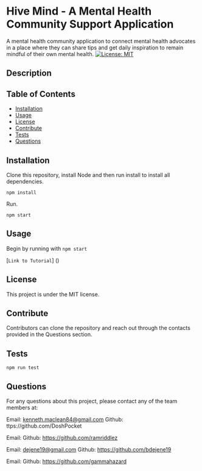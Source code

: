 # Hive Mind - A Mental Health Community Support Application

A mental health community application to connect mental health advocates in a place where they can share tips and get daily inspiration to remain mindful of their own mental health.
[![License: MIT](https://img.shields.io/badge/License-MIT-yellow.svg)](https://opensource.org/licenses/MIT)

## Description

## Table of Contents

- [Installation](#installation)
- [Usage](#usage)
- [License](#license)
- [Contribute](#contribute)
- [Tests](#tests)
- [Questions](#questions)

## Installation

Clone this repository, install Node and then run install to install all dependencies.

`npm install`

Run.

`npm start`

## Usage

Begin by running with `npm start`

[`Link to Tutorial`] ()

## License

This project is under the MIT license.

## Contribute

Contributors can clone the repository and reach out through the contacts provided in the Questions section.

## Tests

`npm run test`

## Questions

For any questions about this project, please contact any of the team members at:

Email: kenneth.maclean84@gmail.com
Github: ttps://github.com/DoshPocket

Email:
Github: https://github.com/ramriddlez

Email: dejene19@gmail.com
Github: https://github.com/bdejene19

Email:
Github: https://github.com/gammahazard
